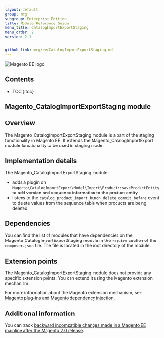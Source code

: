```yaml
---
layout: default
group: mrg
subgroup: Enterprise Edition
title: Module Reference Guide
menu_title: CatalogImportExportStaging
menu_order: 2
version: 2.1


github_link: mrg/ee/CatalogImportExportStaging.md
---
```


![Magento EE logo]({{site.baseurl}}common/images/ee-only_large.png)

<h2>Contents</h2>

* TOC
{:toc}

## Magento_CatalogImportExportStaging module

## Overview

The Magento_CatalogImportExportStaging module is a part of the staging functionality in Magento EE. It extends the Magento_CatalogImportExport module functionality to be used in staging mode.

## Implementation details

The Magento_CatalogImportExportStaging module:

 * adds a plugin on `Magento\CatalogImportExport\Model\Import\Product::saveProductEntity` to add version and sequence information to the product entity
 * listens to the `catalog_product_import_bunch_delete_commit_before` event to delete values from the sequence table when products are being deleted

## Dependencies

You can find the list of modules that have dependencies on the Magento_CatalogImportExportStaging module in the `require` section of the `composer.json` file. The file is located in the root directory of the module.

## Extension points

The Magento_CatalogImportExportStaging module does not provide any specific extension points. You can extend it using the Magento extension mechanism.

For more information about the Magento extension mechanism, see [Magento plug-ins](http://devdocs.magento.com/guides/v2.1/extension-dev-guide/plugins.html) and [Magento dependency injection](http://devdocs.magento.com/guides/v2.1/extension-dev-guide/depend-inj.html).

## Additional information

You can track [backward incompatible changes made in a Magento EE mainline after the Magento 2.0 release](http://devdocs.magento.com/guides/v2.0/release-notes/changes/ee_changes.html).
